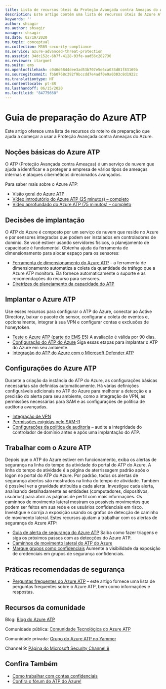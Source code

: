 ```yaml
---
title: Lista de recursos úteis da Proteção Avançada contra Ameaças do Azure
description: Este artigo contém uma lista de recursos úteis do Azure ATP
keywords: ''
author: shsagir
ms.author: shsagir
manager: shsagir
ms.date: 02/19/2020
ms.topic: conceptual
ms.collection: M365-security-compliance
ms.service: azure-advanced-threat-protection
ms.assetid: 34dc152c-6b7f-4128-93fe-aad56c282730
ms.reviewer: itargoet
ms.suite: ems
ms.openlocfilehash: c046d6844dee3ad53b707e5e6ca033d01f83169b
ms.sourcegitcommit: fbb0768c392f9bccdd7e4adf0e9a0303c8d1922c
ms.translationtype: HT
ms.contentlocale: pt-BR
ms.lasthandoff: 06/15/2020
ms.locfileid: "84775668"
---
```

# <a name="azure-atp-readiness-guide"></a>Guia de preparação do Azure ATP

Este artigo oferece uma lista de recursos do roteiro de preparação que ajuda a começar a usar a Proteção Avançada contra Ameaças do Azure.

## <a name="understanding-azure-atp"></a>Noções básicas do Azure ATP

O ATP (Proteção Avançada contra Ameaças) é um serviço de nuvem que ajuda a identificar e a proteger a empresa de vários tipos de ameaças internas e ataques cibernéticos direcionados avançados.

Para saber mais sobre o Azure ATP:

- [Visão geral do Azure ATP](what-is-atp.md)
- [Vídeo introdutório do Azure ATP (25 minutos) – completo](https://www.youtube.com/watch?v=EGY2m8yU_KE)
- [Vídeo aprofundado do Azure ATP (75 minutos) – completo](https://www.youtube.com/watch?v=QXZIfH0wP3Q)

## <a name="deployment-decisions"></a>Decisões de implantação

O ATP do Azure é composto por um serviço de nuvem que reside no Azure e por sensores integrados que podem ser instalados em controladores de domínio. Se você estiver usando servidores físicos, o planejamento de capacidade é fundamental. Obtenha ajuda da ferramenta de dimensionamento para alocar espaço para os sensores:

- [Ferramenta de dimensionamento do Azure ATP](https://aka.ms/aatpsizingtool) – a ferramenta de dimensionamento automatiza a coleta da quantidade de tráfego que a Azure ATP monitora. Ela fornece automaticamente o suporte e as recomendações do recurso para sensores.
- [Diretrizes de planejamento da capacidade do ATP](atp-capacity-planning.md)

## <a name="deploy-azure-atp"></a>Implantar o Azure ATP

Use esses recursos para configurar o ATP do Azure, conectar ao Active Directory, baixar o pacote do sensor, configurar a coleta de eventos e, opcionalmente, integrar à sua VPN e configurar contas e exclusões de honeytoken.

- [Teste o Azure ATP (parte do EMS E5)](https://aka.ms/aatptrial) A avaliação é válida por 90 dias.
- [Configuração do ATP do Azure](install-atp-step1.md) Siga essas etapas para implantar o ATP do Azure em seu ambiente.
- [Integração do ATP do Azure com o Microsoft Defender ATP](integrate-wd-atp.md)

## <a name="azure-atp-settings"></a>Configurações do Azure ATP

Durante a criação da instância do ATP do Azure, as configurações básicas necessárias são definidas automaticamente. Há várias definições configuráveis adicionais no ATP do Azure para melhorar a detecção e a precisão do alerta para seu ambiente, como a integração de VPN, as permissões necessárias para SAM e as configurações de política de auditoria avançadas.

- [Integração de VPN](install-atp-step6-vpn.md)
- [Permissões exigidas pelo SAM-R](install-atp-step8-samr.md)
- [Configurações da política de auditoria](atp-advanced-audit-policy.md) – audite a integridade do controlador de domínio antes e após uma implantação do ATP.

## <a name="work-with-azure-atp"></a>Trabalhar com o Azure ATP

Depois que o ATP do Azure estiver em funcionamento, exiba os alertas de segurança na linha do tempo da atividade do portal do ATP do Azure. A linha do tempo de atividade é a página de aterrissagem padrão após o logon no portal do ATP do Azure. Por padrão, todos os alertas de segurança abertos são mostrados na linha do tempo de atividade. Também é possível ver a gravidade atribuída a cada alerta. Investigue cada alerta, analisando detalhadamente as entidades (computadores, dispositivos, usuários) para abrir as páginas de perfil com mais informações. Os caminhos de movimento lateral mostram os possíveis movimentos que podem ser feitos em sua rede e os usuários confidenciais em risco. Investigue e corrija a exposição usando os grafos de detecção de caminho de movimento lateral. Estes recursos ajudam a trabalhar com os alertas de segurança do Azure ATP:

- [Guia de alerta de segurança do Azure ATP](suspicious-activity-guide.md) Saiba como fazer triagens e siga os próximos passos com as detecções do Azure ATP.
- [Caminhos de movimento lateral do ATP do Azure](use-case-lateral-movement-path.md)
- [Marque grupos como confidenciais](sensitive-accounts.md) Aumente a visibilidade da exposição de credenciais em grupos de segurança confidenciais.

## <a name="security-best-practices"></a>Práticas recomendadas de segurança

- [Perguntas frequentes do Azure ATP](atp-technical-faq.md) – este artigo fornece uma lista de perguntas frequentes sobre o Azure ATP, bem como informações e respostas.

## <a name="community-resources"></a>Recursos da comunidade

Blog: [Blog do Azure ATP](https://aka.ms/aatpblog)

Comunidade pública: [Comunidade Tecnológica do Azure ATP](https://aka.ms/AatpCom)

Comunidade privada: [Grupo do Azure ATP no Yammer](https://www.yammer.com/azureadvisors/#/threads/inGroup?type=in_group&feedId=9386893&view=all)

Channel 9: [Página do Microsoft Security Channel 9](https://channel9.msdn.com/Shows/Microsoft-Security/)

## <a name="see-also"></a>Confira Também

- [Como trabalhar com contas confidenciais](sensitive-accounts.md)
- [Confira o fórum do ATP do Azure!](https://aka.ms/azureatpcommunity)
